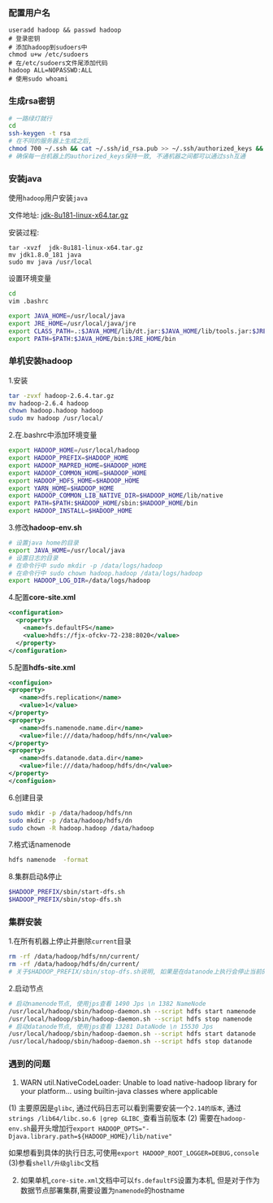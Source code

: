 
### 配置用户名
```
useradd hadoop && passwd hadoop
# 登录密钥
# 添加hadoop到sudoers中
chmod u+w /etc/sudoers
# 在/etc/sudoers文件尾添加代码
hadoop ALL=NOPASSWD:ALL
# 使用sudo whoami
```

### 生成rsa密钥
```sh
# 一路绿灯就行
cd
ssh-keygen -t rsa
# 在不同的服务器上生成之后,
chmod 700 ~/.ssh && cat ~/.ssh/id_rsa.pub >> ~/.ssh/authorized_keys && chmod 600 .ssh/authorized_keys
# 确保每一台机器上的authorized_keys保持一致, 不通机器之间都可以通过ssh互通
```

### 安装java
使用`hadoop`用户安装`java`

文件地址: [jdk-8u181-linux-x64.tar.gz](http://download.oracle.com/otn-pub/java/jdk/8u181-b13/96a7b8442fe848ef90c96a2fad6ed6d1/jdk-8u181-linux-x64.tar.gz?AuthParam=1536580563_bd197c67d1ce939bb53030d979b2c591)

安装过程:
```
tar -xvzf  jdk-8u181-linux-x64.tar.gz
mv jdk1.8.0_181 java
sudo mv java /usr/local
```

设置环境变量
```sh
cd
vim .bashrc

export JAVA_HOME=/usr/local/java
export JRE_HOME=/usr/local/java/jre
export CLASS_PATH=.:$JAVA_HOME/lib/dt.jar:$JAVA_HOME/lib/tools.jar:$JRE_HOME/lib
export PATH=$PATH:$JAVA_HOME/bin:$JRE_HOME/bin
```

### 单机安装hadoop

1.安装

```sh
tar -zvxf hadoop-2.6.4.tar.gz
mv hadoop-2.6.4 hadoop
chown hadoop.hadoop hadoop
sudo mv hadoop /usr/local/
```
2.在.bashrc中添加环境变量
```sh
export HADOOP_HOME=/usr/local/hadoop
export HADOOP_PREFIX=$HADOOP_HOME
export HADOOP_MAPRED_HOME=$HADOOP_HOME
export HADOOP_COMMON_HOME=$HADOOP_HOME
export HADOOP_HDFS_HOME=$HADOOP_HOME
export YARN_HOME=$HADOOP_HOME
export HADOOP_COMMON_LIB_NATIVE_DIR=$HADOOP_HOME/lib/native
export PATH=$PATH:$HADOOP_HOME/sbin:$HADOOP_HOME/bin
export HADOOP_INSTALL=$HADOOP_HOME
```
3.修改**hadoop-env.sh**
```sh
# 设置java home的目录
export JAVA_HOME=/usr/local/java
# 设置日志的目录
# 在命令行中 sudo mkdir -p /data/logs/hadoop
# 在命令行中 sudo chown hadoop.hadoop /data/logs/hadoop
export HADOOP_LOG_DIR=/data/logs/hadoop

```
4.配置**core-site.xml**
```xml
<configuration>
  <property>
    <name>fs.defaultFS</name>
    <value>hdfs://fjx-ofckv-72-238:8020</value>
  </property>
</configuration>
```
5.配置**hdfs-site.xml**
```xml
<configuion>
<property>
   <name>dfs.replication</name>
   <value>1</value>
</property>
<property>
   <name>dfs.namenode.name.dir</name>
   <value>file:///data/hadoop/hdfs/nn</value>
</property>
<property>
   <name>dfs.datanode.data.dir</name>
   <value>file:///data/hadoop/hdfs/dn</value>
</property>
</configuion>
```

6.创建目录
```sh
sudo mkdir -p /data/hadoop/hdfs/nn
sudo mkdir -p /data/hadoop/hdfs/dn
sudo chown -R hadoop.hadoop /data/hadoop
```
7.格式话namenode
```sh
hdfs namenode  -format
```
8.集群启动&停止
```sh
$HADOOP_PREFIX/sbin/start-dfs.sh
$HADOOP_PREFIX/sbin/stop-dfs.sh
```
### 集群安装
1.在所有机器上停止并删除`current`目录
```sh
rm -rf /data/hadoop/hdfs/nn/current/
rm -rf /data/hadoop/hdfs/dn/current/
# 关于$HADOOP_PREFIX/sbin/stop-dfs.sh说明, 如果是在datanode上执行会停止当前的datanode节点和namenode节点
```
2.启动节点
```sh
# 启动namenode节点, 使用jps查看 1490 Jps \n 1382 NameNode
/usr/local/hadoop/sbin/hadoop-daemon.sh --script hdfs start namenode
/usr/local/hadoop/sbin/hadoop-daemon.sh --script hdfs stop namenode
# 启动datanode节点, 使用jps查看 13281 DataNode \n 15530 Jps
/usr/local/hadoop/sbin/hadoop-daemon.sh --script hdfs start datanode
/usr/local/hadoop/sbin/hadoop-daemon.sh --script hdfs stop datanode
```

### 遇到的问题

1. WARN util.NativeCodeLoader: Unable to load native-hadoop library for your platform... using builtin-java classes where applicable

(1) 主要原因是`glibc`, 通过代码日志可以看到需要安装一个`2.14的版本`, 通过`strings /lib64/libc.so.6 |grep GLIBC_`查看当前版本
(2) 需要在`hadoop-env.sh`最开头增加行`export HADOOP_OPTS="-Djava.library.path=${HADOOP_HOME}/lib/native"`

如果想看到具体的执行日志,可使用`export HADOOP_ROOT_LOGGER=DEBUG,console`
(3)参看`shell/升级glibc`文档

2. 如果单机,`core-site.xml`文档中可以`fs.defaultFS`设置为本机, 但是对于作为数据节点部署集群,需要设置为`namenode`的hostname
